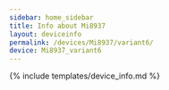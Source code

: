 ```yaml
---
sidebar: home_sidebar
title: Info about Mi8937
layout: deviceinfo
permalink: /devices/Mi8937/variant6/
device: Mi8937_variant6
---
```

{% include templates/device_info.md %}
